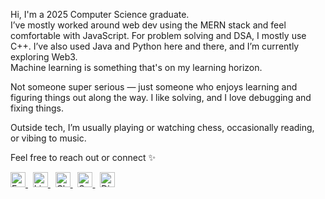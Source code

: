 Hi, I'm a 2025 Computer Science graduate.  
I’ve mostly worked around web dev using the MERN stack and feel comfortable with JavaScript. For problem solving and DSA, I mostly use C++. I’ve also used Java and Python here and there, and I’m currently exploring Web3.  
Machine learning is something that's on my learning horizon.

Not someone super serious — just someone who enjoys learning and figuring things out along the way. I like solving, and I love debugging and fixing things.

Outside tech, I’m usually playing or watching chess, occasionally reading, or vibing to music.

Feel free to reach out or connect ✨
<p align="left">
  <a href="mailto:stuti105sharma@gmail.com" target="_blank">
    <img src="https://img.icons8.com/?size=100&id=P7UIlhbpWzZm&format=png&color=000000" alt="Email" width="24" />
  </a>
  &nbsp;
  <a href="https://www.linkedin.com/in/stutxi/" target="_blank">
    <img src="https://img.icons8.com/?size=100&id=xuvGCOXi8Wyg&format=png&color=000000" alt="LinkedIn" width="24" />
  </a>
  &nbsp;
  <a href="https://www.chess.com/member/stxxbgy" target="_blank">
    <img src="https://img.icons8.com/?size=100&id=C5LTcmsc3cr0&format=png&color=000000" alt="Chess" width="24" />
  </a>
  &nbsp;
  <a href="https://open.spotify.com/user/b5e8g4ytebsrysokf4b74xdoe?si=038388d7133d4e06" target="_blank">
    <img src="https://img.icons8.com/?size=100&id=G9XXzb9XaEKX&format=png&color=000000" alt="Spotify" width="24" />
  </a>
  &nbsp;
  <a href="https://discordapp.com/users/stutxi" target="_blank">
    <img src="https://img.icons8.com/?size=100&id=2mIgusGquJFz&format=png&color=000000" alt="Discord" width="24" />
  </a>
</p>




